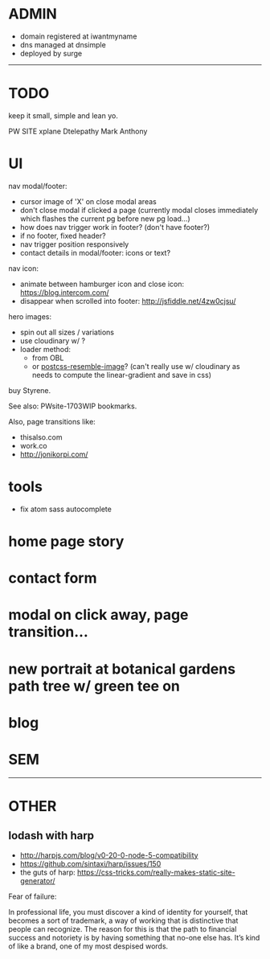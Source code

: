 # ADMIN
* domain registered at iwantmyname
* dns managed at dnsimple
* deployed by surge

---

# TODO
keep it small, simple and lean yo.

PW SITE
xplane
Dtelepathy 
Mark Anthony

# UI
nav modal/footer:
- cursor image of 'X' on close modal areas
- don't close modal if clicked a page (currently modal closes immediately which flashes the current pg before new pg load…)
- how does nav trigger work in footer? (don't have footer?)
- if no footer, fixed header?
- nav trigger position responsively
- contact details in modal/footer: icons or text?

nav icon: 
- animate between hamburger icon and close icon: https://blog.intercom.com/
- disappear when scrolled into footer: http://jsfiddle.net/4zw0cjsu/

hero images:
- spin out all sizes / variations
- use cloudinary w/ [<picture>](http://cloudinary.com/blog/automatically_art_directed_responsive_images)?
- loader method: 
    - from OBL
    - or [postcss-resemble-image](https://github.com/ben-eb/postcss-resemble-image)? (can't really use w/ cloudinary as needs to compute the linear-gradient and save in css)

buy Styrene.

See also: PWsite-1703WIP bookmarks.

Also, page transitions like: 
- thisalso.com
- work.co
- http://jonikorpi.com/

# tools
- fix atom sass autocomplete

# home page story
# contact form
# modal on click away, page transition…
# new portrait at botanical gardens path tree w/ green tee on
# blog
# SEM



---

# OTHER
## lodash with harp
- http://harpjs.com/blog/v0-20-0-node-5-compatibility
- https://github.com/sintaxi/harp/issues/150
- the guts of harp: https://css-tricks.com/really-makes-static-site-generator/


Fear of failure:

In professional life, you must discover a kind of identity for yourself, that becomes a sort of trademark, a way of working that is distinctive that people can recognize. The reason for this is that the path to financial success and notoriety is by having something that no-one else has. It’s kind of like a brand, one of my most despised words. 
